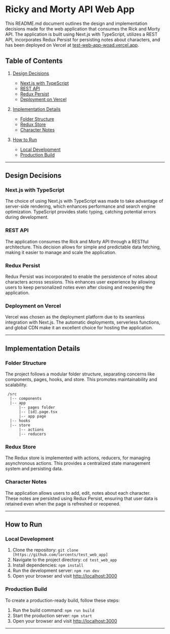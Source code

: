 # Ricky and Morty API Web App

This README.md document outlines the design and implementation decisions made for the web application that consumes the Rick and Morty API. The application is built using Next.js with TypeScript, utilizes a REST API, incorporates Redux Persist for persisting notes about characters, and has been deployed on Vercel at [test-web-app-woad.vercel.app](https://test-web-app-woad.vercel.app/).

## Table of Contents
1. [Design Decisions](#design-decisions)
   - [Next.js with TypeScript](#nextjs-with-typescript)
   - [REST API](#rest-api)
   - [Redux Persist](#redux-persist)
   - [Deployment on Vercel](#deployment-on-vercel)
   
2. [Implementation Details](#implementation-details)
   - [Folder Structure](#folder-structure)
   - [Redux Store](#redux-store)
   - [Character Notes](#character-notes)
   
3. [How to Run](#how-to-run)
   - [Local Development](#local-development)
   - [Production Build](#production-build)

---

## Design Decisions

### Next.js with TypeScript
The choice of using Next.js with TypeScript was made to take advantage of server-side rendering, which enhances performance and search engine optimization. TypeScript provides static typing, catching potential errors during development.

### REST API
The application consumes the Rick and Morty API through a RESTful architecture. This decision allows for simple and predictable data fetching, making it easier to manage and scale the application.

### Redux Persist
Redux Persist was incorporated to enable the persistence of notes about characters across sessions. This enhances user experience by allowing users to keep personalized notes even after closing and reopening the application.

### Deployment on Vercel
Vercel was chosen as the deployment platform due to its seamless integration with Next.js. The automatic deployments, serverless functions, and global CDN make it an excellent choice for hosting the application.

---

## Implementation Details

### Folder Structure
The project follows a modular folder structure, separating concerns like components, pages, hooks, and store. This promotes maintainability and scalability.
```plaintext
 /src
  |-- components 
  |-- app
      |-- pages folder
      |-- [id].page.tsx
      |-- app page
  |-- hooks
  |-- store
      |-- actions
      |-- reducers 
```

### Redux Store
The Redux store is implemented with actions, reducers,  for managing asynchronous actions. This provides a centralized state management system and persisting data.

### Character Notes
The application allows users to add, edit,  notes about each character. These notes are persisted using Redux Persist, ensuring that user data is retained even when the page is refreshed or reopened.

---

## How to Run

### Local Development
1. Clone the repository: `git clone [https://github.com/lorcents/test_web_app]`
2. Navigate to the project directory: `cd test_web_app`
3. Install dependencies: `npm install`
4. Run the development server: `npm run dev`
5. Open your browser and visit [http://localhost:3000](http://localhost:3000)

### Production Build
To create a production-ready build, follow these steps:
1. Run the build command: `npm run build`
2. Start the production server: `npm start`
3. Open your browser and visit [http://localhost:3000](http://localhost:3000)

---




